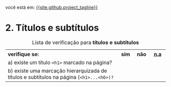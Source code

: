 você está em: [{{site.github.project_tagline}}](README.md)

# 2. Títulos e subtítulos

<table>
<caption>Lista de verificação para <strong>títulos e subtítulos</strong></caption>
 <tr>
  <th style="width:70%; text-align:left;">verifique se:</th>
  <th style="width:10%">sim</th>
  <th style="width:10%">não</th>
  <th style="width:10%"><abbr title="não aplicável">n.a</abbr></th>
 </tr>
 <tr>
  <td>a) existe um título <code>&lt;h1&gt;</code> marcado na página?</td>
  <td></td>
  <td></td>
  <td></td>
 </tr>
 <tr>
  <td>b) existe uma marcação hierarquizada de títulos e subtítulos na página (<code>&lt;h1&gt;...&lt;h6&gt;)?</td>
  <td></td>
  <td></td>
  <td></td>
 </tr>
</table>
